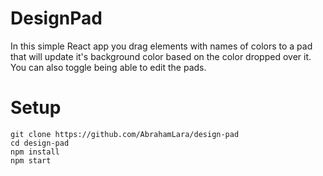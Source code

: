 # DesignPad

In this simple React app you drag elements with names of colors to a pad that will update it's background color based on the color dropped over it. You can also toggle being able to edit the pads.

# Setup

```
git clone https://github.com/AbrahamLara/design-pad
cd design-pad
npm install
npm start
```
